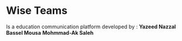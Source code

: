 # Wise Teams 

 Is a education communication platform developed by :
**Yazeed Nazzal**
**Bassel Mousa**
**Mohmmad-Ak Saleh**
